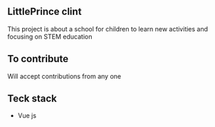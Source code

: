 ## LittlePrince clint

This project is about a school for children to learn new activities and focusing on STEM education

## To contribute

Will accept contributions from any one 

## Teck stack

- Vue js
